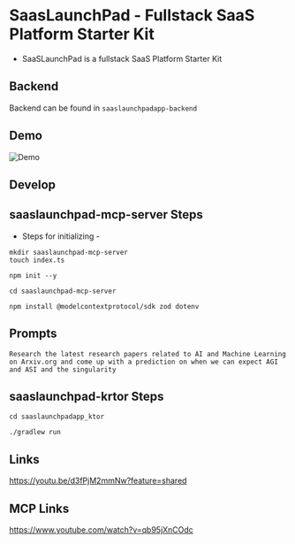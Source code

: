 # SaasLaunchPad - Fullstack SaaS Platform Starter Kit

* SaaSLaunchPad is a fullstack SaaS Platform Starter Kit


## Backend

Backend can be found in `saaslaunchpadapp-backend` 
## Demo

![Demo](https://github.com/offsideAI/SaasLaunchPad/blob/main/screenshots/saas_launch_pad_demo_2.gif?raw=true)


## Develop

## saaslaunchpad-mcp-server Steps

* Steps for initializing - 

```
mkdir saaslaunchpad-mcp-server
touch index.ts
```

```
npm init --y
```



```
cd saaslaunchpad-mcp-server

npm install @modelcontextprotocol/sdk zod dotenv
```

## Prompts

```
Research the latest research papers related to AI and Machine Learning on Arxiv.org and come up with a prediction on when we can expect AGI and ASI and the singularity
```

## saaslaunchpad-krtor Steps

```
cd saaslaunchpadapp_ktor

./gradlew run

```
## Links

https://youtu.be/d3fPjM2mmNw?feature=shared



## MCP Links

https://www.youtube.com/watch?v=qb95jXnCOdc

